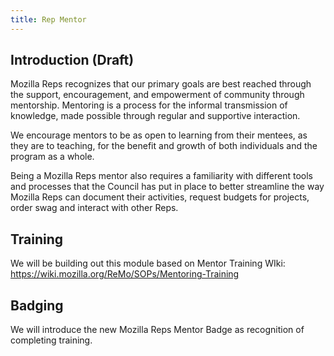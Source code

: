 ```yaml
---
title: Rep Mentor 
---
```


## Introduction (Draft)

Mozilla Reps recognizes that our primary goals are best reached through the support, encouragement, and empowerment of community through mentorship. Mentoring is a process for the informal transmission of knowledge, made possible through regular and supportive interaction.

We encourage mentors to be as open to learning from their mentees, as they are to teaching, for the benefit and growth of both individuals and the program as a whole.

Being a Mozilla Reps mentor also requires a familiarity with different tools and processes that the Council has put in place to better streamline the way Mozilla Reps can document their activities, request budgets for projects, order swag and interact with other Reps.

##  Training

We will be building out this  module based on Mentor Training WIki:  https://wiki.mozilla.org/ReMo/SOPs/Mentoring-Training

## Badging

We will introduce the new Mozilla Reps Mentor Badge as recognition of completing training.
